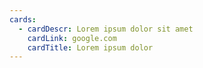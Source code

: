 ```yaml
---
cards:
  - cardDescr: Lorem ipsum dolor sit amet
    cardLink: google.com
    cardTitle: Lorem ipsum dolor
---
```


